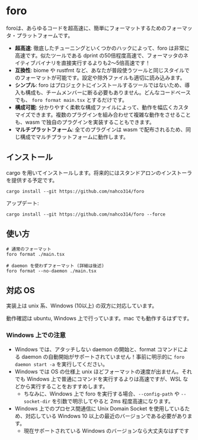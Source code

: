 # foro

foroは、あらゆるコードを超高速に、簡単にフォーマットするためのフォーマッタ・プラットフォームです。


- **超高速**: 徹底したチューニングといくつかのハックによって、foro は非常に高速です。似たツールである dprint の50倍程度高速で、フォーマッタのネイティブバイナリを直接実行するよりも2〜5倍高速です！
- **互換性**: biome や rustfmt など、あなたが普段使うツールと同じスタイルでのフォーマットが可能です。設定や除外ファイルも適切に読み込みます。
- **シンプル**: foro はプロジェクトにインストールするツールではないため、導入も構成も、チームメンバーに断る必要もありません。どんなコードベースでも、 `foro format main.tsx` とするだけです。
- **構成可能**: 分かりやすく柔軟な構成ファイルによって、動作を幅広くカスタマイズできます。複数のプラグインを組み合わせて複雑な動作をさせることも、wasm で独自のプラグインを実装することもできます。
- **マルチプラットフォーム**: 全てのプラグインは wasm で配布されるため、同じ構成でマルチプラットフォームに動作します。

## インストール

cargo を用いてインストールします。将来的にはスタンドアロンのインストーラを提供する予定です。

```shell
cargo install --git https://github.com/nahco314/foro
```

アップデート:

```shell
cargo install --git https://github.com/nahco314/foro --force
```

## 使い方

```shell
# 通常のフォーマット
foro format ./main.tsx

# daemon を使わずフォーマット (詳細は後述)
foro format --no-daemon ./main.tsx
```

## 対応 OS
実装上は unix 系、Windows (10以上) の双方に対応しています。

動作確認は ubuntu, Windows 上で行っています。mac でも動作するはずです。

### Windows 上での注意

- Windows では、アタッチしない daemon の開始と、format コマンドによる daemon の自動開始がサポートされていません！事前に明示的に `foro daemon start -a` を実行してください。
- Windows では OS の仕様上 unix ほどフォーマットの速度が出ません。それでも Windows 上で普通にコマンドを実行するよりは高速ですが、WSL などから実行することをおすすめします。
  - ちなみに、Windows 上で foro を実行する場合、`--config-path` や `--socket-dir` を引数で明示してやると 2ms 程度高速になります。
- Windows 上でのプロセス間通信に Unix Domain Socket を使用しているため、対応している Windows 10 以上の最近のバージョンである必要があります。
  - 現在サポートされている Windows のバージョンなら大丈夫なはずです
